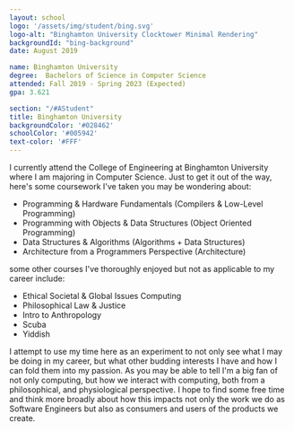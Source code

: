 ```yaml
---
layout: school
logo: '/assets/img/student/bing.svg'
logo-alt: "Binghamton University Clocktower Minimal Rendering"
backgroundId: "bing-background"
date: August 2019 

name: Binghamton University
degree:  Bachelors of Science in Computer Science
attended: Fall 2019 - Spring 2023 (Expected)
gpa: 3.621

section: "/#AStudent"
title: Binghamton University
backgroundColor: '#028462'
schoolColor: '#005942'
text-color: '#FFF'
---
```


I currently attend the College of Engineering at Binghamton University where I am majoring in Computer Science. Just to get it out of the way, here's some coursework I've taken you may be wondering about:
* Programming & Hardware Fundamentals (Compilers & Low-Level Programming)
* Programming with Objects & Data Structures (Object Oriented Programming)
* Data Structures & Algorithms (Algorithms + Data Structures)   
* Architecture from a Programmers Perspective (Architecture)

some other courses I've thoroughly enjoyed but not as applicable to my career include: 
* Ethical Societal & Global Issues Computing
* Philosophical Law & Justice
* Intro to Anthropology
* Scuba
* Yiddish

I attempt to use my time here as an experiment to not only see what I may be doing in my career, but what other budding interests I have and how I can fold them into my passion. As you may be able to tell I'm a big fan of not only computing, but how we interact with computing, both from a philosophical, and physiological perspective. I hope to find some free time and think more broadly about how this impacts not only the work we do as Software Engineers but also as consumers and users of the products we create.
